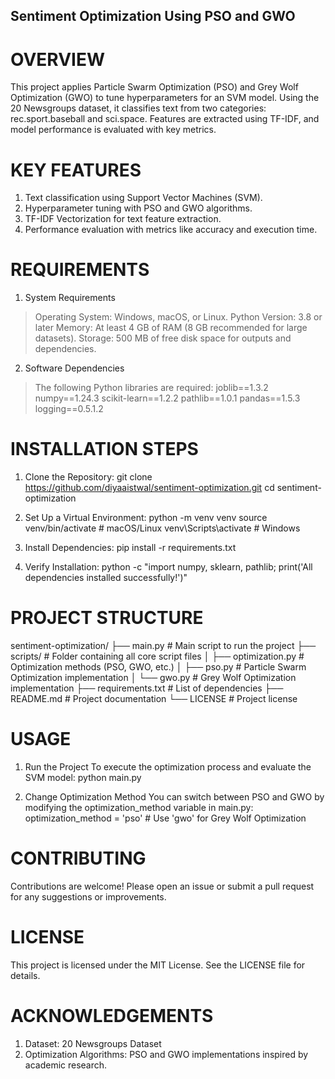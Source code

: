 ## Sentiment Optimization Using PSO and GWO

# OVERVIEW
This project applies Particle Swarm Optimization (PSO) and Grey Wolf Optimization (GWO) to tune hyperparameters for an SVM model. Using the 20 Newsgroups dataset, it classifies text from two categories: rec.sport.baseball and sci.space. Features are extracted using TF-IDF, and model performance is evaluated with key metrics.

# KEY FEATURES
1. Text classification using Support Vector Machines (SVM).
2. Hyperparameter tuning with PSO and GWO algorithms.
3. TF-IDF Vectorization for text feature extraction.
4. Performance evaluation with metrics like accuracy and execution time.

# REQUIREMENTS
1. System Requirements
> Operating System: Windows, macOS, or Linux.
> Python Version: 3.8 or later
> Memory: At least 4 GB of RAM (8 GB recommended for large datasets).
> Storage: 500 MB of free disk space for outputs and dependencies.

2. Software Dependencies
> The following Python libraries are required:
> joblib==1.3.2
> numpy==1.24.3
> scikit-learn==1.2.2
> pathlib==1.0.1
> pandas==1.5.3
> logging==0.5.1.2

# INSTALLATION STEPS
1. Clone the Repository:
git clone https://github.com/diyaaistwal/sentiment-optimization.git
cd sentiment-optimization

2. Set Up a Virtual Environment:
python -m venv venv
source venv/bin/activate    # macOS/Linux
venv\Scripts\activate       # Windows

3. Install Dependencies:
pip install -r requirements.txt

4. Verify Installation:
python -c "import numpy, sklearn, pathlib; print('All dependencies installed successfully!')"

# PROJECT STRUCTURE
sentiment-optimization/
├── main.py                 # Main script to run the project
├── scripts/                # Folder containing all core script files
│   ├── optimization.py     # Optimization methods (PSO, GWO, etc.)
│   ├── pso.py              # Particle Swarm Optimization implementation
│   └── gwo.py              # Grey Wolf Optimization implementation
├── requirements.txt        # List of dependencies
├── README.md               # Project documentation
└── LICENSE                 # Project license

# USAGE
1. Run the Project
To execute the optimization process and evaluate the SVM model:
python main.py

2. Change Optimization Method
You can switch between PSO and GWO by modifying the optimization_method variable in main.py:
optimization_method = 'pso'  # Use 'gwo' for Grey Wolf Optimization

# CONTRIBUTING
Contributions are welcome! Please open an issue or submit a pull request for any suggestions or improvements.

# LICENSE
This project is licensed under the MIT License. See the LICENSE file for details.

# ACKNOWLEDGEMENTS
1. Dataset: 20 Newsgroups Dataset
2. Optimization Algorithms: PSO and GWO implementations inspired by academic research.


